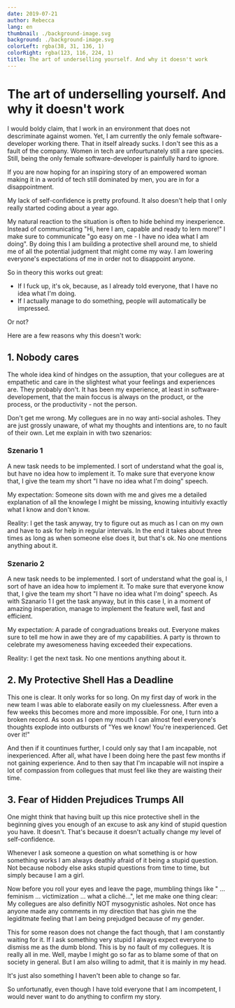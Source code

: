 ```yaml
---
date: 2019-07-21
author: Rebecca
lang: en
thumbnail: ./background-image.svg
background: ./background-image.svg
colorLeft: rgba(38, 31, 136, 1)
colorRight: rgba(123, 116, 224, 1)
title: The art of underselling yourself. And why it doesn't work
---
```


# The art of underselling yourself. And why it doesn't work 

I would boldy claim, that I work in an environment that does not descriminate against women. Yet, I am currently the only female software-developer working there. That in itself already sucks. I don't see this as a fault of the company. Women in tech are unfourtunately still a rare species. Still, being the only female software-developer is painfully hard to ignore.

If you are now hoping for an inspiring story of an empowered woman making it in a world of tech still dominated by men, you are in for a disappointment. 

My lack of self-confidence is pretty profound. It also doesn't help that I only really started coding about a year ago. 

My natural reaction to the situation is often to hide behind my inexperience. Instead of communicating "Hi, here I am, capable and ready to lern more!" I make sure to communicate "go easy on me - I have no idea what I am doing". By doing this I am building a protective shell around me, to shield me of all the potential judgment that might come my way. I am lowering everyone's expectations of me in order not to disappoint anyone. 

So in theory this works out great: 

- If I fuck up, it's ok, because, as I already told everyone, that I have no idea what I'm doing. 
- If I actually manage to do something, people will automatically be impressed. 

Or not?

Here are a few reasons why this doesn't work: 

## 1. Nobody cares
The whole idea kind of hindges on the assuption, that your collegues are at empathetic and care in the slightest what your feelings and experiences are. They probably don't. It has been my experience, at least in software-developement, that the main foccus is always on the product, or the process, or the productivity - not the person. 

Don't get me wrong. My collegues are in no way anti-social asholes. They are just grossly unaware, of what my thoughts and intentions are, to no fault of their own. Let me explain in with two szenarios: 

### Szenario 1
A new task needs to be implemented. I sort of understand what the goal is, but have no idea how to implement it. To make sure that everyone know that, I give the team my short "I have no idea what I'm doing" speech. 

My expectation: Someone sits down with me and gives me a detailed explanation of all the knowlege I might be missing, knowing intuitivly exactly what I know and don't know. 

Reality: I get the task anyway, try to figure out as much as I can on my own and have to ask for help in regular intervals. In the end it takes about three times as long as when someone else does it, but that's ok. No one mentions anything about it. 

### Szenario 2 
A new task needs to be implemented. I sort of understand what the goal is, I sort of have an idea how to implement it. To make sure that everyone know that, I give the team my short "I have no idea what I'm doing" speech. As with Szanario 1 I get the task anyway, but in this case I, in a moment of amazing insperation, manage to implement the feature well, fast and efficient. 

My expectation: A parade of congraduations breaks out. Everyone makes sure to tell me how in awe they are of my capabilities. A party is thrown to celebrate my awesomeness having exceeded their expecations. 

Reality: I get the next task. No one mentions anything about it. 
 

## 2. My Protective Shell Has a Deadline
This one is clear. It only works for so long. On my first day of work in the new team I was able to elaborate easily on my cluelessness. After even a few weeks this becomes more and more impossible. For one, I turn into a broken record. As soon as I open my mouth I can almost feel everyone's thoughts explode into outbursts of "Yes we know! You're inexperienced. Get over it!" 

And then if it countinues further, I could only say that I am incapable, not inexperienced. After all, what have I been doing here the past few months if not gaining experience. And to then say that I'm incapable will not inspire a lot of compassion from collegues that must feel like they are waisting their time. 


## 3. Fear of Hidden Prejudices Trumps All
One might think that having built up this nice protective shell in the beginning gives you enough of an excuse to ask any kind of stupid question you have. It doesn't. That's because it doesn't actually change my level of self-confidence. 

Whenever I ask someone a question on what something is or how something works I am always deathly afraid of it being a stupid question. Not because nobody else asks stupid questions from time to time, but simply because I am a girl. 

Now before you roll your eyes and leave the page, mumbling things like " ... feminism ... victimization ... what a cliché...", let me make one thing clear: My collegues are also definitly NOT mysogynistic asholes. Not once has anyone made any comments in my direction that has givin me the legiditmate feeling that I am being prejudged because of my gender. 

This for some reason does not change the fact though, that I am constantly waiting for it. If I ask something very stupid I always expect everyone to dismiss me as the dumb blond. This is by no fault of my collegues. It is really all in me. Well, maybe I might go so far as to blame some of that on society in general. But I am also willing to admit, that it is mainly in my head. 

It's just also something I haven't been able to change so far.

So unfortunatly, even though I have told everyone that I am incompetent, I would never want to do anything to confirm my story. 
